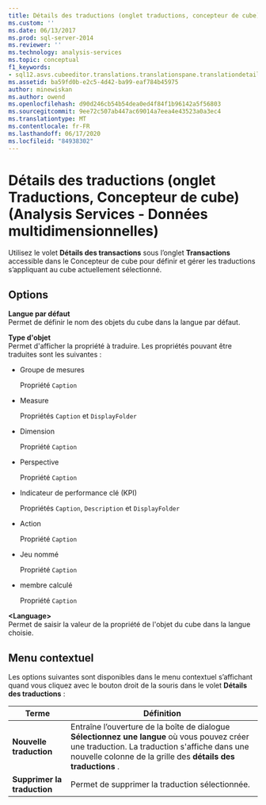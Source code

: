 ```yaml
---
title: Détails des traductions (onglet traductions, concepteur de cube) (Analysis Services-données multidimensionnelles) | Microsoft Docs
ms.custom: ''
ms.date: 06/13/2017
ms.prod: sql-server-2014
ms.reviewer: ''
ms.technology: analysis-services
ms.topic: conceptual
f1_keywords:
- sql12.asvs.cubeeditor.translations.translationspane.translationdetails.f1
ms.assetid: ba59fd0b-e2c5-4d42-ba99-eaf784b45975
author: minewiskan
ms.author: owend
ms.openlocfilehash: d90d246cb54b54dea0ed4f84f1b96142a5f56803
ms.sourcegitcommit: 9ee72c507ab447ac69014a7eea4e43523a0a3ec4
ms.translationtype: MT
ms.contentlocale: fr-FR
ms.lasthandoff: 06/17/2020
ms.locfileid: "84938302"
---
```

# <a name="translation-details-translations-tab-cube-designer-analysis-services---multidimensional-data"></a>Détails des traductions (onglet Traductions, Concepteur de cube) (Analysis Services - Données multidimensionnelles)
  Utilisez le volet **Détails des transactions** sous l’onglet **Transactions** accessible dans le Concepteur de cube pour définir et gérer les traductions s’appliquant au cube actuellement sélectionné.  
  
## <a name="options"></a>Options  
 **Langue par défaut**  
 Permet de définir le nom des objets du cube dans la langue par défaut.  
  
 **Type d'objet**  
 Permet d'afficher la propriété à traduire. Les propriétés pouvant être traduites sont les suivantes :  
  
-   Groupe de mesures  
  
     Propriété `Caption`  
  
-   Measure  
  
     Propriétés `Caption` et `DisplayFolder`  
  
-   Dimension  
  
     Propriété `Caption`  
  
-   Perspective  
  
     Propriété `Caption`  
  
-   Indicateur de performance clé (KPI)  
  
     Propriétés `Caption`, `Description` et `DisplayFolder`  
  
-   Action  
  
     Propriété `Caption`  
  
-   Jeu nommé  
  
     Propriété `Caption`  
  
-   membre calculé  
  
     Propriété `Caption`  
  
 **\<Language>**  
 Permet de saisir la valeur de la propriété de l'objet du cube dans la langue choisie.  
  
## <a name="context-menu"></a>Menu contextuel  
 Les options suivantes sont disponibles dans le menu contextuel s’affichant quand vous cliquez avec le bouton droit de la souris dans le volet **Détails des traductions** :  
  
|Terme|Définition|  
|----------|----------------|  
|**Nouvelle traduction**|Entraîne l’ouverture de la boîte de dialogue **Sélectionnez une langue** où vous pouvez créer une traduction. La traduction s'affiche dans une nouvelle colonne de la grille des **détails des traductions** .|  
|**Supprimer la traduction**|Permet de supprimer la traduction sélectionnée.|  
  
  
